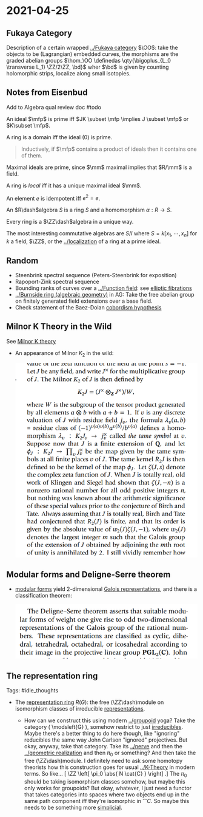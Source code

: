 # 2021-04-25

## Fukaya Category

Description of a certain wrapped [../Fukaya category](../Fukaya%20category.md) $\OO$: take the objects to be (Lagrangian) embedded curves, the morphisms are the graded abelian groups $\hom_\OO \definedas \qty{\bigoplus_{L_0 \transverse L_1} \ZZ/2\ZZ, \bd}$ wher $\bd$ is given by counting holomorphic strips, localize along small isotopies.


## Notes from Eisenbud

Add to Algebra qual review doc #todo

An ideal $\mfp$ is prime iff $JK \subset \mfp \implies J \subset \mfp$ or $K\subset \mfp$.

A ring is a domain iff the ideal $(0)$ is prime.

> Inductively, if $\mfp$ contains a product of ideals then it contains one of them.

Maximal ideals are prime, since $\mm$ maximal implies that $R/\mm$ is a field.

A ring is *local* iff it has a unique maximal ideal $\mm$.

An element $e$ is idempotent iff $e^2 = e$.

An $R\dash$algebra $S$ is a ring $S$ and a homomorphism $\alpha:R \to S$.

Every ring is a $\ZZ\dash$algebra in a unique way.

The most interesting commutative algebras are $S/I$ where $S = k[x_1, \cdots, x_n]$ for $k$ a field, $\ZZ$, or the [../localization](../localization.md) of a ring at a prime ideal.


## Random

- Steenbrink spectral sequence (Peters-Steenbrink for exposition)
- Rapoport-Zink spectral sequence
- Bounding ranks of curves over a [../Function field](../Function%20field.md): see [elliptic fibrations](elliptic%20fibrations)
- [../Burnside ring (algebraic geometry)](../Burnside%20ring%20(algebraic%20geometry).md) in AG: 
	Take the free abelian group on finitely generated field extensions over a base field.
- Check statement of the Baez-Dolan [cobordism hypothesis](The%20cobordism%20hypothesis)



## Milnor K Theory in the Wild

See [Milnor K theory](Milnor%20K%20theory)

- An appearance of Milnor $K_2$ in the wild:

  ![How Milnor K-theory shows up in number theory: a conjecture by Tate and Birch](figures/image_2021-04-25-12-25-47.png)

## Modular forms and Deligne-Serre theorem


- [modular forms](../modular%20form.md) yield 2-dimensional [Galois representations](Galois%20representations), and there is a classification theorem:

  ![Deligne-Serre Theorem](figures/image_2021-04-25-12-43-06.png)


## The representation ring

Tags: #idle_thoughts

- The [representation ring](representation%20ring) $R(G)$: the free \(\ZZ\dash\)module on isomorphism classes of irreducible [representations](../Representation%20theory.md).

  - How can we construct this using modern [../groupoid](../groupoid.md) yoga? 
  Take the category \( \modsleft{G} \), somehow restrict to just [irreducibles](irreducibles).
  Maybe there's a better thing to do here though, like "ignoring" reducibles the same way John Carlson "ignored" projectives.
  But okay, anyway, take that category. 
  Take its [../nerve](../nerve.md) and then the [../geometric realization](../geometric%20realization.md) and then $\pi_0$ or something?
  And then take the free \(\ZZ\dash\)module.
  I definitely need to ask some homotopy theorists how this construction goes for usual [../K-Theory](../K-Theory.md) in modern terms.
  So like...
  \[
  \ZZ \left[ \pi_0 \abs{ N \cat{C} } \right]
  .\]
  The $\pi_0$ should be taking isomorphism classes somehow, but maybe this only works for groupoids?
  But okay, whatever, I just need a functor that takes categories into spaces where two objects end up in the same path component iff they're isomorphic in $\cat{C}$. 
  So maybe this needs to be something more [simplicial](../simplicial%20set.md).